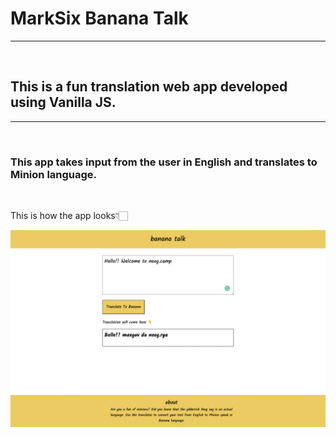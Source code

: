 # MarkSix Banana Talk
---
<br>

## This is a fun translation web app developed using Vanilla JS.  
---
<br>

### This app takes input from the user in English and translates to Minion language.  
<br>

This is how the app looks👇🏻

![minions speak demo image](./images/markSix%20minions%20speak%20app%20demo%20image.png)


<!-- # MarkEight Know Your Emoji

<hr>

## This is an interpreter app developed using ReactJS.
---
<br>

### This app takes any emoji as an input from the user and shows the meaning of the emoji if present in the database.

<br>

This is how the app looks👇🏻
 -->
